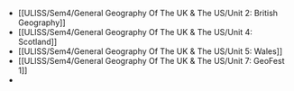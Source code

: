 - [[ULISS/Sem4/General Geography Of The UK & The US/Unit 2: British Geography]]
- [[ULISS/Sem4/General Geography Of The UK & The US/Unit 4: Scotland]]
- [[ULISS/Sem4/General Geography Of The UK & The US/Unit 5: Wales]]
- [[ULISS/Sem4/General Geography Of The UK & The US/Unit 7: GeoFest 1]]
-
